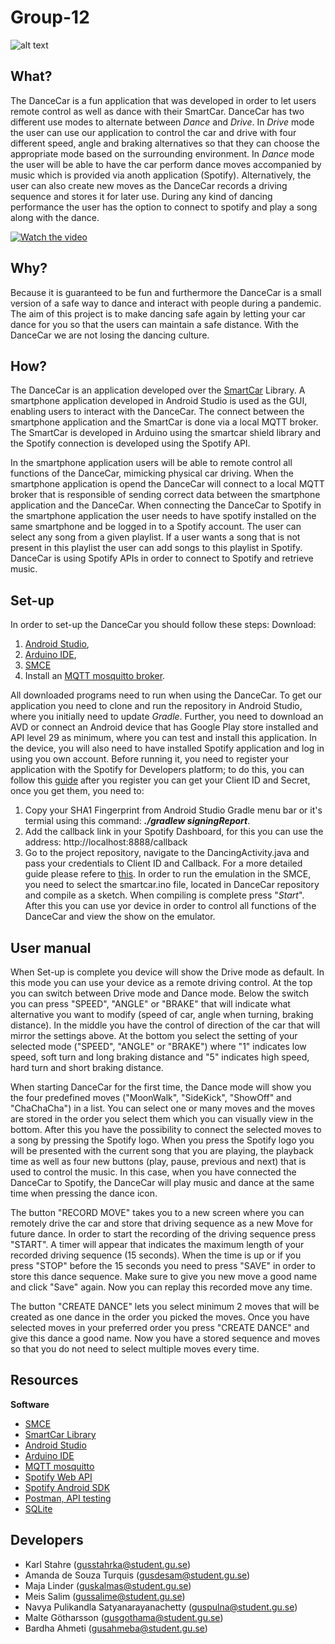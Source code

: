 # Group-12

![alt text](https://media.discordapp.net/attachments/831502886215221248/836180478083727360/Logo2.png)

## What?

The DanceCar is a fun application that was developed in order to let users remote control as well as dance with their SmartCar. DanceCar has two different use modes to alternate between _Dance_ and _Drive_. In _Drive_ mode the user can use our application to control the car and drive with four different speed, angle and braking alternatives so that they can choose the appropriate mode based on the surrounding environment. In _Dance_ mode the user will be able to have the car perform dance moves accompanied by music which is provided via anoth application (Spotify). Alternatively, the user can also create new moves as the DanceCar records a driving sequence and stores it for later use. During any kind of dancing performance the user has the option to connect to spotify and play a song along with the dance.

[![Watch the video](https://user-images.githubusercontent.com/81046735/119998913-795adc80-bfd1-11eb-89fb-ad4415fc3cc2.png)](https://www.youtube.com/watch?v=IVFl6ecn-L0&ab_channel=DanceCar)
 

## Why?

Because it is guaranteed to be fun and furthermore the DanceCar is a small version of a safe way to dance and interact with people during a pandemic. The aim of this project is to make dancing safe again by letting your car dance for you so that the users can maintain a safe distance. With the DanceCar we are not losing the dancing culture.

## How?

The DanceCar is an application developed over the [SmartCar](https://platisd.github.io/smartcar_shield/) Library. A smartphone application developed in Android Studio is used as the GUI, enabling users to interact with the DanceCar. The connect between the smartphone application and the SmartCar is done via a local MQTT broker. The SmartCar is developed in Arduino using the smartcar shield library and the Spotify connection is developed using the Spotify API.


In the smartphone application users will be able to remote control all functions of the DanceCar, mimicking physical car driving. When the smartphone application is opend the DanceCar will connect to a local MQTT broker that is responsible of sending correct data between the smartphone application and the DanceCar. When connecting the DanceCar to Spotify in the smartphone application the user needs to have spotify installed on the same smartphone and be logged in to a Spotify account. The user can select any song from a given playlist. If a user wants a song that is not present in this playlist the user can add songs to this playlist in Spotify. DanceCar is using Spotify APIs in order to connect to Spotify and retrieve music. 

## Set-up

In order to set-up the DanceCar you should follow these steps: 
Download:
1. [Android Studio](https://developer.android.com/studio), 
2. [Arduino IDE](https://www.arduino.cc/), 
3. [SMCE](https://github.com/ItJustWorksTM/smce-gd/releases)
4. Install an [MQTT mosquitto broker](https://mosquitto.org/). 

All downloaded programs need to run when using the DanceCar. 
To get our application you need to clone and run the repository in Android Studio, where you initially need to update _Gradle_. Further, you need to download an AVD or connect an Android device that has Google Play store installed and API level 29 as minimum, where you can test and install this application. In the device, you will also need to have installed Spotify application and log in using you own account.
Before running it, you need to register your application with the Spotify for Developers platform; to do this, you can follow this [guide](https://developer.spotify.com/documentation/general/guides/app-settings/#register-your-app) after you register you can get your Client ID and Secret, once you get them, you need to: 
1. Copy your SHA1 Fingerprint from Android Studio Gradle menu bar or it's termial using this command: **_./gradlew signingReport_**.
2. Add the callback link in your Spotify Dashboard, for this you can use the address: http://localhost:8888/callback 
3. Go to the project repository, navigate to the DancingActivity.java and pass your credentials to Client ID and Callback. 
For a more detailed guide please refere to [this](https://developer.spotify.com/documentation/android/quick-start/). 
In order to run the emulation in the SMCE, you need to select the smartcar.ino file, located in DanceCar repository and compile as a sketch. When compiling is complete press "_Start_". After this you can use yor device in order to control all functions of the DanceCar and view the show on the emulator. 

## User manual

When Set-up is complete you device will show the Drive mode as default. In this mode you can use your device as a remote driving control. At the top you can switch between Drive mode and Dance mode. Below the switch you can press "SPEED", "ANGLE" or "BRAKE" that will indicate what alternative you want to modify (speed of car, angle when turning, braking distance). In the middle you have the control of direction of the car that will mirror the settings above. At the bottom you select the setting of your selected mode ("SPEED", "ANGLE" or "BRAKE") where "1" indicates low speed, soft turn and long braking distance and "5" indicates high speed, hard turn and short braking distance.

When starting DanceCar for the first time, the Dance mode will show you the four predefined moves ("MoonWalk", "SideKick", "ShowOff" and "ChaChaCha") in a list. You can select one or many moves and the moves are stored in the order you select them which you can visually view in the bottom. After this you have the possibility to connect the selected moves to a song by pressing the Spotify logo. When you press the Spotify logo you will be presented with the current song that you are playing, the playback time as well as four new buttons (play, pause, previous and next) that is used to control the music. In this case, when you have connected the DanceCar to Spotify, the DanceCar will play music and dance at the same time when pressing the dance icon.

The button "RECORD MOVE" takes you to a new screen where you can remotely drive the car and store that driving sequence as a new Move for future dance. In order to start the recording of the driving sequence press "START". A timer will appear that indicates the maximum length of your recorded driving sequence (15 seconds). When the time is up or if you press "STOP" before the 15 seconds you need to press "SAVE" in order to store this dance sequence. Make sure to give you new move a good name and click "Save" again. Now you can replay this recorded move any time. 

The button "CREATE DANCE" lets you select minimum 2 moves that will be created as one dance in the order you picked the moves. Once you have selected moves in your preferred order you press "CREATE DANCE" and give this dance a good name. Now you have a stored sequence and moves so that you do not need to select multiple moves every time. 

## Resources

**Software**

- [SMCE](https://github.com/ItJustWorksTM/smce-gd/releases)
- [SmartCar Library](https://platisd.github.io/smartcar_shield/)
- [Android Studio](https://developer.android.com/studio)
- [Arduino IDE](https://www.arduino.cc/)
- [MQTT mosquitto](https://mosquitto.org/)
- [Spotify Web API](https://developer.spotify.com/documentation/web-api/)
- [Spotify Android SDK](https://developer.spotify.com/documentation/android/quick-start/)
- [Postman, API testing](https://www.postman.com/)
- [SQLite](https://www.sqlite.org/index.html)

## Developers

- Karl Stahre (gusstahrka@student.gu.se)
- Amanda de Souza Turquis (gusdesam@student.gu.se)
- Maja Linder (guskalmas@student.gu.se)
- Meis Salim (gussalime@student.gu.se)
- Navya Pulikandla Satyanarayanachetty (guspulna@student.gu.se)
- Malte Götharsson (gusgothama@student.gu.se)
- Bardha Ahmeti (gusahmeba@student.gu.se)
